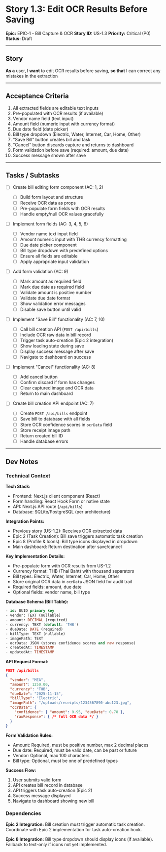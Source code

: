 # Story 1.3: Edit OCR Results Before Saving

**Epic:** EPIC-1 - Bill Capture & OCR
**Story ID:** US-1.3
**Priority:** Critical (P0)
**Status:** Draft

---

## Story

**As a** user,
**I want** to edit OCR results before saving,
**so that** I can correct any mistakes in the extraction

---

## Acceptance Criteria

1. All extracted fields are editable text inputs
2. Pre-populated with OCR results (if available)
3. Vendor name field (text input)
4. Amount field (numeric input with currency format)
5. Due date field (date picker)
6. Bill type dropdown (Electric, Water, Internet, Car, Home, Other)
7. "Save Bill" button creates bill and task
8. "Cancel" button discards capture and returns to dashboard
9. Form validation before save (required: amount, due date)
10. Success message shown after save

---

## Tasks / Subtasks

- [ ] Create bill editing form component (AC: 1, 2)

  - [ ] Build form layout and structure
  - [ ] Receive OCR data as props
  - [ ] Pre-populate form fields with OCR results
  - [ ] Handle empty/null OCR values gracefully

- [ ] Implement form fields (AC: 3, 4, 5, 6)

  - [ ] Vendor name text input field
  - [ ] Amount numeric input with THB currency formatting
  - [ ] Due date picker component
  - [ ] Bill type dropdown with predefined options
  - [ ] Ensure all fields are editable
  - [ ] Apply appropriate input validation

- [ ] Add form validation (AC: 9)

  - [ ] Mark amount as required field
  - [ ] Mark due date as required field
  - [ ] Validate amount is positive number
  - [ ] Validate due date format
  - [ ] Show validation error messages
  - [ ] Disable save button until valid

- [ ] Implement "Save Bill" functionality (AC: 7, 10)

  - [ ] Call bill creation API (`POST /api/bills`)
  - [ ] Include OCR raw data in bill record
  - [ ] Trigger task auto-creation (Epic 2 integration)
  - [ ] Show loading state during save
  - [ ] Display success message after save
  - [ ] Navigate to dashboard on success

- [ ] Implement "Cancel" functionality (AC: 8)

  - [ ] Add cancel button
  - [ ] Confirm discard if form has changes
  - [ ] Clear captured image and OCR data
  - [ ] Return to main dashboard

- [ ] Create bill creation API endpoint (AC: 7)
  - [ ] Create `POST /api/bills` endpoint
  - [ ] Save bill to database with all fields
  - [ ] Store OCR confidence scores in `ocrData` field
  - [ ] Store receipt image path
  - [ ] Return created bill ID
  - [ ] Handle database errors

---

## Dev Notes

### Technical Context

**Tech Stack:**

- Frontend: Next.js client component (React)
- Form handling: React Hook Form or native state
- API: Next.js API route (`/api/bills`)
- Database: SQLite/PostgreSQL (per architecture)

**Integration Points:**

- Previous story (US-1.2): Receives OCR extracted data
- Epic 2 (Task Creation): Bill save triggers automatic task creation
- Epic 8 (Profile & Icons): Bill type icons displayed in dropdown
- Main dashboard: Return destination after save/cancel

**Key Implementation Details:**

- Pre-populate form with OCR results from US-1.2
- Currency format: THB (Thai Baht) with thousand separators
- Bill types: Electric, Water, Internet, Car, Home, Other
- Store original OCR data in `ocrData` JSON field for audit trail
- Required fields: amount, due date
- Optional fields: vendor name, bill type

**Database Schema (Bill Table):**

```sql
- id: UUID primary key
- vendor: TEXT (nullable)
- amount: DECIMAL (required)
- currency: TEXT (default: 'THB')
- dueDate: DATE (required)
- billType: TEXT (nullable)
- imagePath: TEXT
- ocrData: JSON (stores confidence scores and raw response)
- createdAt: TIMESTAMP
- updatedAt: TIMESTAMP
```

**API Request Format:**

```json
POST /api/bills
{
  "vendor": "MEA",
  "amount": 1250.00,
  "currency": "THB",
  "dueDate": "2025-11-15",
  "billType": "Electric",
  "imagePath": "/uploads/receipts/1234567890-abc123.jpg",
  "ocrData": {
    "confidence": { "amount": 0.95, "dueDate": 0.78 },
    "rawResponse": { /* full OCR data */ }
  }
}
```

**Form Validation Rules:**

- Amount: Required, must be positive number, max 2 decimal places
- Due date: Required, must be valid date, can be past or future
- Vendor: Optional, max 100 characters
- Bill type: Optional, must be one of predefined types

**Success Flow:**

1. User submits valid form
2. API creates bill record in database
3. API triggers task auto-creation (Epic 2)
4. Success message displayed
5. Navigate to dashboard showing new bill

### Dependencies

**Epic 2 Integration:** Bill creation must trigger automatic task creation. Coordinate with Epic 2 implementation for task auto-creation hook.

**Epic 8 Integration:** Bill type dropdown should display icons (if available). Fallback to text-only if icons not yet implemented.
